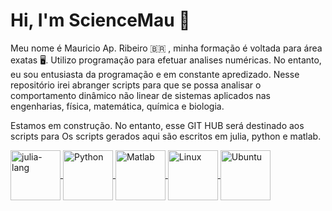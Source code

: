 # Hi, I'm ScienceMau 👋
Meu nome é Mauricio Ap. Ribeiro 🇧🇷 , minha formação é voltada para área exatas 🖥️. Utilizo programação para efetuar analises numéricas. No entanto, eu sou entusiasta da programação e em constante apredizado. Nesse repositório irei abranger scripts para que se possa analisar o comportamento dinâmico não linear de sistemas aplicados nas engenharias, física, matemática, química e biologia.

Estamos em construção. No entanto, esse GIT HUB será destinado aos scripts para 
Os scripts gerados aqui são escritos em julia, python e matlab.
  
  <a href="https://julialang.org/">
  <img align = "center" alt= "julia-lang" heigth = "60" width="80" src="https://cdn.jsdelivr.net/gh/devicons/devicon/icons/julia/julia-original-wordmark.svg"  style="max-width100%;"/>
  </a>
  
  <a href="https://www.python.org/">
   <img align = "center" alt= "Python" heigth = "60" width="80" src="https://cdn.jsdelivr.net/gh/devicons/devicon/icons/python/python-original-wordmark.svg" style="max-width100%;"/>
  </a>
  
  <a href="https://www.mathworks.com/products/matlab.html">
   <img align = "center" alt= "Matlab" heigth = "60" width="80" src="https://cdn.jsdelivr.net/gh/devicons/devicon/icons/matlab/matlab-original.svg"  style="max-width100%;"/>
  </a>
  
  
  <a href = "https://www.linux.org">
   <img align = "center" alt= "Linux" heigth = "60" width="80" src="https://cdn.jsdelivr.net/gh/devicons/devicon/icons/linux/linux-original.svg"  style="max-width100%;"/>
  </a>
  <a href = "https://www.ubuntu.org">
   <img align = "center" alt= "Ubuntu" heigth = "60" width="80" src="https://cdn.jsdelivr.net/gh/devicons/devicon/icons/ubuntu/ubuntu-plain.svg" style="max-width100%;" />
  
<!--
**ScienceMau/ScienceMau** is a ✨ _special_ ✨ repository because its `README.md` (this file) appears on your GitHub profile.

Here are some ideas to get you started:

 🔭 I’m currently working on Dynamics Systems with Fractional Calculus and Conventional derivative Operator.
- 🌱 I’m currently learning ...
- 👯 I’m looking to collaborate on ...
- 🤔 I’m looking for help with ...
- 💬 Ask me about ...
- 📫 How to reach me: ...
- 😄 Pronouns: ...
- ⚡ Fun fact: ...
-->
